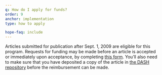 ```yaml
---
q: How do I apply for funds?
order: 9
anchor: implementation
type: how to apply

hope-faq: include
---
```

Articles submitted for publication after Sept. 1, 2009 are eligible for this program. Requests for funding may be made before an article is accepted or immediately upon acceptance, by completing [this form](https://osc.hul.harvard.edu/dash/authors/hope/apply). You’ll also need to make sure that you have deposited a copy of the article in [the DASH repository](http://dash.harvard.edu) before the reimbursement can be made.
